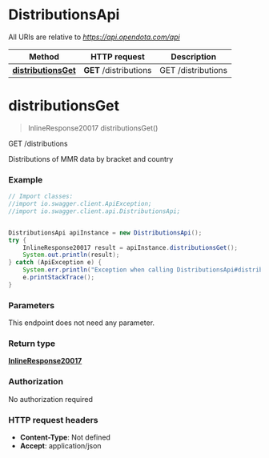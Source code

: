 # DistributionsApi

All URIs are relative to *https://api.opendota.com/api*

Method | HTTP request | Description
------------- | ------------- | -------------
[**distributionsGet**](DistributionsApi.md#distributionsGet) | **GET** /distributions | GET /distributions


<a name="distributionsGet"></a>
# **distributionsGet**
> InlineResponse20017 distributionsGet()

GET /distributions

Distributions of MMR data by bracket and country

### Example
```java
// Import classes:
//import io.swagger.client.ApiException;
//import io.swagger.client.api.DistributionsApi;


DistributionsApi apiInstance = new DistributionsApi();
try {
    InlineResponse20017 result = apiInstance.distributionsGet();
    System.out.println(result);
} catch (ApiException e) {
    System.err.println("Exception when calling DistributionsApi#distributionsGet");
    e.printStackTrace();
}
```

### Parameters
This endpoint does not need any parameter.

### Return type

[**InlineResponse20017**](InlineResponse20017.md)

### Authorization

No authorization required

### HTTP request headers

 - **Content-Type**: Not defined
 - **Accept**: application/json

